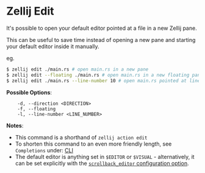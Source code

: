 # Zellij Edit

It's possible to open your default editor pointed at a file in a new Zellij pane.

This can be useful to save time instead of opening a new pane and starting your default editor inside it manually.

eg.
```bash
$ zellij edit ./main.rs # open main.rs in a new pane
$ zellij edit --floating ./main.rs # open main.rs in a new floating pane
$ zellij edit ./main.rs --line-number 10 # open main.rs pointed at line number 10
```

**Possible Options**:
```
    -d, --direction <DIRECTION>
    -f, --floating
    -l, --line-number <LINE_NUMBER>
```

**Notes**:
* This command is a shorthand of `zellij action edit`
* To shorten this command to an even more friendly length, see `Completions` under: [CLI](./controlling-zellij-through-cli.md#completions)
* The default editor is anything set in `$EDITOR` or `$VISUAL` - alternatively, it can be set explicitly with the [`scrollback_editor` configuration option](./options.md#scrollback_editor).
